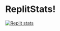 # ReplitStats!

[![Replit stats](https://replit-readme-stats.vercel.app/api?username=Gh0stHack3r&style=default&type=.svg)](https://github.com/JBYT27/replit-readme-stats)

